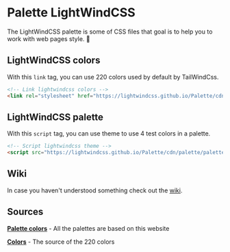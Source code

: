 # Palette LightWindCSS

The LightWindCSS palette is some of CSS files that goal is to help you to work with web pages style. 🎨

## LightWindCSS colors

With this `link` tag, you can use 220 colors used by default by TailWindCss.

```html
<!-- Link lightwindcss colors -->
<link rel="stylesheet" href="https://lightwindcss.github.io/Palette/cdn/colors.css">
```

## LightWindCSS palette

With this `script` tag, you can use theme to use 4 test colors in a palette.

```html
<!-- Script lightwindcss theme -->
<script src="https://lightwindcss.github.io/Palette/cdn/palette/palette.js" type="module"></script>
```

## Wiki

In case you haven't understood something check out the [wiki](https://github.com/LightWindCss/Palette/wiki).

## Sources

**[Palette colors](https://colorhunt.co/)** - All the palettes are based on this website

**[Colors](https://tailwindcss.com/)** - The source of the 220 colors
